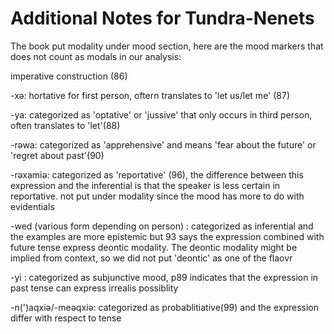 # Additional Notes for Tundra-Nenets

The book put modality under mood section, here are the mood markers that does not count as modals in our analysis:

imperative construction (86)

-xə: hortative for first person, oftern translates to 'let us/let me' (87)

-ya: categorized as 'optative' or 'jussive' that only occurs in third person, often translates to 'let'(88)

-rəwa: categorized as 'apprehensive' and means 'fear about the future'  or 'regret about past'(90)

-rəxamiə: categorized as 'reportative' (96), the difference between this expression and the inferential is that the speaker is less certain in reportative. not put under modality since the mood has more to do with evidentials

-wed (various form depending on person) : categorized as inferential and the examples are more epistemic but 93 says the expression combined with future tense express deontic modality. The deontic modality might be implied from context, so we did not put 'deontic' as one of the flaovr

-yi : categorized as subjunctive mood, p89 indicates that the expression in past tense can express irrealis possiblity

-n(')aqxiə/-meəqxiə: categorized as probablitiative(99) and the expression differ with respect to tense


